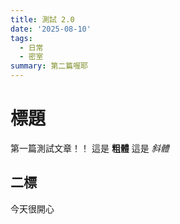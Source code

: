 ```yaml
---
title: 測試 2.0
date: '2025-08-10'
tags:
  - 日常
  - 密室
summary: 第二篇喔耶
---
```

# 標題
第一篇測試文章！！
這是 **粗體** 這是 *斜體*
## 二標
今天很開心